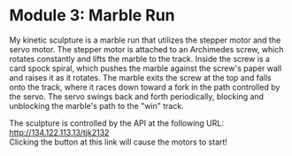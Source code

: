 # Module 3: Marble Run 
My kinetic sculpture is a marble run that utilizes the stepper motor and the servo motor. The stepper motor is attached to an Archimedes screw, which rotates constantly and lifts the marble to the track. Inside the screw is a card spock spiral, which pushes the marble against the screw's paper wall and raises it as it rotates. The marble exits the screw at the top and falls onto the track, where it races down toward a fork in the path controlled by the servo. The servo swings back and forth periodically, blocking and unblocking the marble's path to the "win" track.  

The sculpture is controlled by the API at the following URL:  
http://134.122.113.13/tjk2132  
Clicking the button at this link will cause the motors to start!
